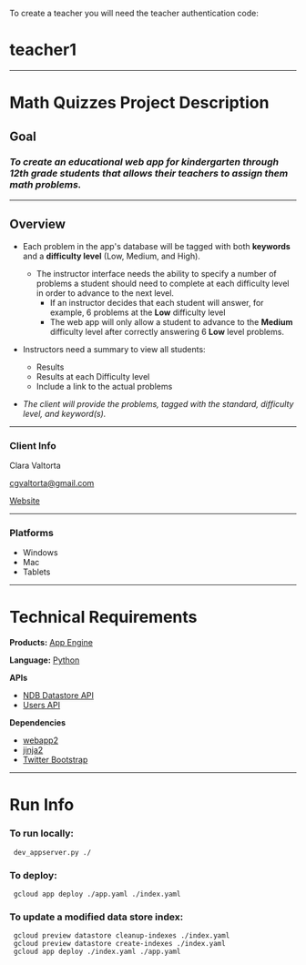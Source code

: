 To create a teacher you will need the teacher authentication code:

# teacher1


****
# Math Quizzes Project Description

## Goal
### _To create an educational web app for kindergarten through 12th grade students that allows their teachers to assign them math problems._

----


## Overview
* Each problem in the app's database will be tagged with both **keywords** and a **difficulty level** (Low, Medium, and High).
  * The instructor interface needs the ability to specify a number of problems a student should need to complete at each difficulty level in order to advance to the next level.
    * If an instructor decides that each student will answer, for example, 6 problems at the **Low** difficulty level
    * The web app will only allow a student to advance to the **Medium** difficulty level after correctly answering 6  **Low** level problems. 

* Instructors need a summary to view all students:
  * Results 
  * Results at each Difficulty level
  * Include a link to the actual problems

* _The client will provide the problems, tagged with the standard, difficulty level, and keyword(s)._

----


### Client Info
Clara Valtorta

[cgvaltorta@gmail.com]()

[Website](https://www.linkedin.com/in/clara-valtorta-2b579a1b)

----


### Platforms
* Windows
* Mac
* Tablets

----


# Technical Requirements

**Products:** [App Engine][1]

**Language:** [Python][2]

**APIs**
- [NDB Datastore API][3]
- [Users API][4]

**Dependencies**
- [webapp2][5]
- [jinja2][6]
- [Twitter Bootstrap][7]

[1]: https://developers.google.com/appengine
[2]: https://python.org
[3]: https://developers.google.com/appengine/docs/python/ndb/
[4]: https://developers.google.com/appengine/docs/python/users/
[5]: http://webapp-improved.appspot.com/
[6]: http://jinja.pocoo.org/docs/
[7]: http://twitter.github.com/bootstrap/

----


# Run Info

### To run locally:

     dev_appserver.py ./
     
### To deploy:

     gcloud app deploy ./app.yaml ./index.yaml

### To update a modified data store index:

     gcloud preview datastore cleanup-indexes ./index.yaml
     gcloud preview datastore create-indexes ./index.yaml
     gcloud app deploy ./index.yaml ./app.yaml
